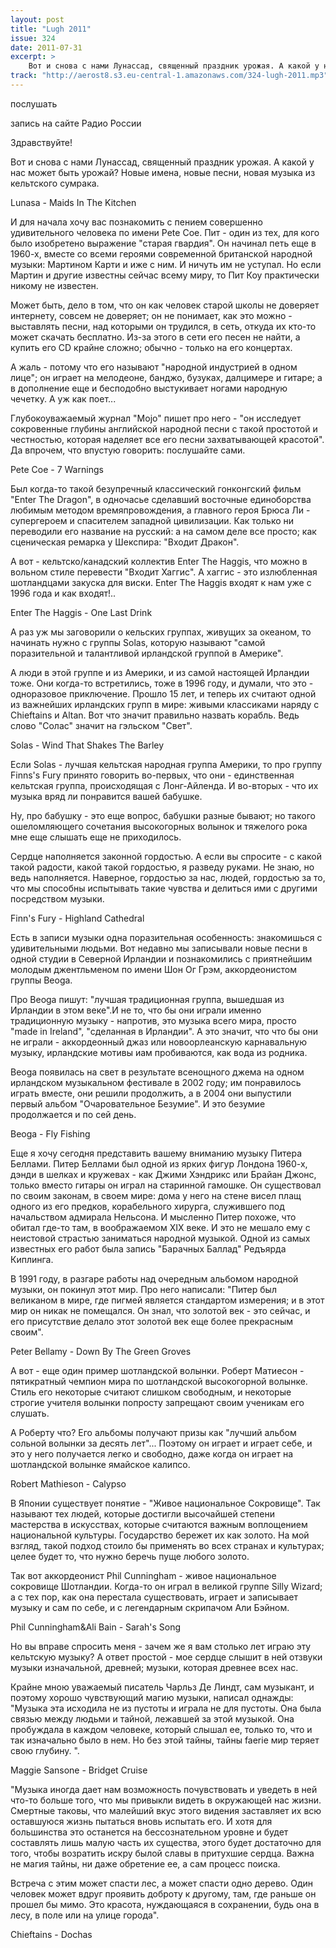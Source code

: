 ```yaml
---
layout: post
title: "Lugh 2011"
issue: 324
date: 2011-07-31
excerpt: >
    Вот и снова с нами Лунассад, священный праздник урожая. А какой у нас может быть урожай? Новые имена, новые песни, новая музыка из кельтского сумрака.
track: "http://aerost8.s3.eu-central-1.amazonaws.com/324-lugh-2011.mp3"
---
```


послушать

запись на сайте Радио России

Здравствуйте!

Вот и снова с нами Лунассад, священный праздник урожая. А какой у нас может быть урожай? Новые имена, новые песни, новая музыка из кельтского сумрака.

Lunasa - Maids In The Kitchen

И для начала хочу вас познакомить с пением совершенно удивительного человека по имени Pete Coe. Пит - один из тех, для кого было изобретено выражение "старая гвардия". Он начинал петь еще в 1960-х, вместе со всеми героями современной британской народной музыки: Мартином Карти и иже с ним. И ничуть им не уступал. Но если Мартин и другие известны сейчас всему миру, то Пит Коу практически никому не известен.

Может быть, дело в том, что он как человек старой школы не доверяет интернету, совсем не доверяет; он не понимает, как это можно - выставлять песни, над которыми он трудился, в сеть, откуда их кто-то может скачать бесплатно. Из-за этого в сети его песен не найти, а купить его CD крайне сложно; обычно - только на его концертах.

А жаль - потому что его называют "народной индустрией в одном лице"; он играет на мелодеоне, банджо, бузуках, далцимере и гитаре; а в дополнение еще и бесподобно выстукивает ногами народную чечетку. А уж как поет...

Глубокоуважаемый журнал "Mojo" пишет про него - "он исследует сокровенные глубины английской народной песни с такой простотой и честностью, которая наделяет все его песни захватывающей красотой". Да впрочем, что впустую говорить: послушайте сами.

Pete Coe - 7 Warnings

Был когда-то такой безупречный классический гонконгский фильм "Enter The Dragon", в одночасье сделавший восточные единоборства любимым методом времяпровождения, а главного героя Брюса Ли - супергероем и спасителем западной цивилизации. Как только ни переводили его название на русский: а на самом деле все просто; как сценическая ремарка у Шекспира: "Входит Дракон".

А вот - кельтско/канадский коллектив Enter The Haggis, что можно в вольном стиле перевести "Входит Хаггис". А хаггис - это излюбленная шотландцами закуска для виски. Enter The Haggis входят к нам уже с 1996 года и как входят!..

Enter The Haggis - One Last Drink

А раз уж мы заговорили о кельских группах, живущих за океаном, то начинать нужно с группы Solas, которую называют "самой поразительной и талантливой ирландской группой в Америке".

А люди в этой группе и из Америки, и из самой настоящей Ирландии тоже. Они когда-то встретились, тоже в 1996 году, и думали, что это - одноразовое приключение. Прошло 15 лет, и теперь их считают одной из важнейших ирландских групп в мире: живыми классиками наряду с Chieftains и Altan. Вот что значит правильно назвать корабль. Ведь слово "Солас" значит на гэльском "Свет".

Solas - Wind That Shakes The Barley

Если Solas - лучшая кельтская народная группа Америки, то про группу Finns's Fury принято говорить во-первых, что они - единственная кельтская группа, происходящая с Лонг-Айленда. И во-вторых - что их музыка вряд ли понравится вашей бабушке.

Ну, про бабушку - это еще вопрос, бабушки разные бывают; но такого ошеломляющего сочетания высокогорных волынок и тяжелого рока мне еще слышать еще не приходилось.

Сердце наполняется законной гордостью. А если вы спросите - с какой такой радости, какой такой гордостью, я разведу руками. Не знаю, но ведь наполняется. Наверное, гордостью за нас, людей, гордостью за то, что мы способны испытывать такие чувства и делиться ими с другими посредством музыки.

Finn's Fury - Highland Cathedral

Есть в записи музыки одна поразительная особенность: знакомишься с удивительными людьми. Вот недавно мы записывали новые песни в одной студии в Северной Ирландии и познакомились с приятнейшим молодым джентльменом по имени Шон Ог Грэм, аккордеонистом группы Beoga.

Про Beoga пишут: "лучшая традиционная группа, вышедшая из Ирландии в этом веке".И не то, что бы они играли именно традиционную музыку - напротив, это музыка всего мира, просто "made in Ireland", "сделанная в Ирландии". А это значит, что что бы они не играли - аккордеонный джаз или новоорлеанскую карнавальную музыку, ирландские мотивы иам пробиваются, как вода из родника.

Beoga появилась на свет в результате всенощного джема на одном ирландском музыкальном фестивале в 2002 году; им понравилось играть вместе, они решили продолжить, а в 2004 они выпустили первый альбом "Очаровательное Безумие". И это безумие продолжается и по сей день.

Beoga - Fly Fishing

Еще я хочу сегодня представить вашему вниманию музыку Питера Беллами. Питер Беллами был одной из ярких фигур Лондона 1960-х, дэнди в шелках и кружевах - как Джими Хэндрикс или Брайан Джонс, только вместо гитары он играл на старинной гамошке. Он существовал по своим законам, в своем мире: дома у него на стене висел плащ одного из его предков, корабельного хирурга, служившего под начальством адмирала Нельсона. И мысленно Питер похоже, что обитал где-то там, в воображаемом XIX веке. И это не мешало ему с неистовой страстью заниматься народной музыкой. Одной из самых известных его работ была запись "Барачных Баллад" Редъярда Киплинга.

В 1991 году, в разгаре работы над очередным альбомом народной музыки, он покинул этот мир. Про него написали: "Питер был великаном в мире, где пигмей является стандартом измерения; и в этот мир он никак не помещался. Он знал, что золотой век - это сейчас, и его присутствие делало этот золотой век еще более прекрасным своим".

Peter Bellamy - Down By The Green Groves

А вот - еще один пример шотландской волынки. Роберт Матиесон - пятикратный чемпион мира по шотландской высокогорной волынке. Стиль его некоторые считают слишком свободным, и некоторые строгие учителя волынки попросту запрещают своим ученикам его слушать.

А Роберту что? Его альбомы получают призы как "лучший альбом сольной волынки за десять лет"... Поэтому он играет и играет себе, и это у него получается легко и свободно, даже когда он играет на шотландской волынке ямайское калипсо.

Robert Mathieson - Calypso

В Японии существует понятие - "Живое национальное Сокровище". Так называют тех людей, которые достигли высочайшей степени мастерства в искусствах, которые считаются важным воплощением национальной культуры. Государство бережет их как золото. На мой взгляд, такой подход стоило бы применять во всех странах и культурах; целее будет то, что нужно беречь пуще любого золото.

Так вот аккордеонист Phil Cunningham - живое национальное сокровище Шотландии. Когда-то он играл в великой группе Silly Wizard; а с тех пор, как она перестала существовать, играет и записывает музыку и сам по себе, и с легендарным скрипачом Али Бэйном.

Phil Cunningham&Ali Bain - Sarah's Song

Но вы вправе спросить меня - зачем же я вам столько лет играю эту кельтскую музыку? А ответ простой - мое сердце слышит в ней отзвуки музыки изначальной, древней; музыки, которая древнее всех нас.

Крайне мною уважаемый писатель Чарльз Де Линдт, сам музыкант, и поэтому хорошо чувствующий магию музыки, написал однажды: "Музыка эта исходила не из пустоты и играла не для пустоты. Она была связью между людьми и тайной, лежавшей за этой музыкой. Она пробуждала в каждом человеке, который слышал ее, только то, что и так изначально было в нем. Но без этой тайны, тайны faerie мир теряет свою глубину. ".

Maggie Sansone - Bridget Cruise

"Музыка иногда дает нам возможность почувствовать и уведеть в ней что-то больше того, что мы привыкли видеть в окружающей нас жизни. Смертные таковы, что малейший вкус этого видения заставляет их всю оставшуюся жизнь пытаться вновь испытать его. И хотя для большинства это останется на бессознательном уровне и будет составлять лишь малую часть их существа, этого будет достаточно для того, чтобы возратить искру былой славы в притухшие сердца. Важна не магия тайны, ни даже обретение ее, а сам процесс поиска.

Встреча с этим может спасти лес, а может спасти одно дерево. Один человек может вдруг проявить доброту к другому, там, где раньше он прошел бы мимо. Это красота, нуждающаяся в сохранении, будь она в лесу, в поле или на улице города".

Chieftains - Dochas
